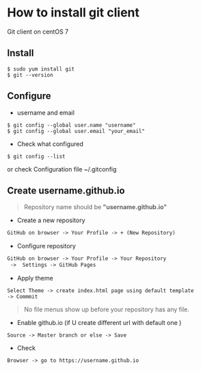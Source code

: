 
# How to install git client

Git client on centOS 7

## Install

```
$ sudo yum install git
$ git --version
```

## Configure

 * username and email
```
$ git config --global user.name "username"
$ git config --global user.email "your_email"
```

 * Check what configured
```
$ git config --list
```
  or check Configuration file  ~/.gitconfig

## Create username.github.io

> Repository name should be **"username.github.io"**

 * Create a new repository
```markdown
GitHub on browser -> Your Profile -> + (New Repository)
```

 * Configure repository 
```markdown
GitHub on browser -> Your Profile -> Your Repository
 ->  Settings -> GitHub Pages
```

 * Apply theme
```
Select Theme -> create index.html page using default template
-> Commmit
```

> No file menus show up before your repository has any file.

 * Enable github.io (if U create different url with default one )
```
Source -> Master branch or else -> Save
```

 * Check
```
Browser -> go to https://username.github.io
```
